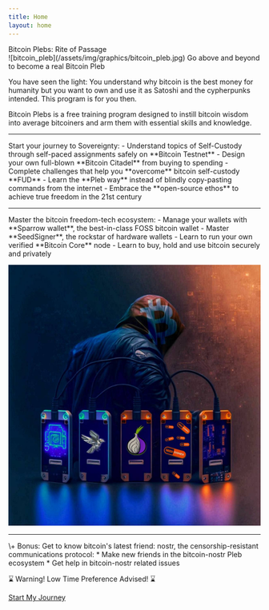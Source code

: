 ```yaml
---
title: Home
layout: home
---
```


<div class="bitcoin_plebs_title">
  <span class="fs-9">
    Bitcoin Plebs: Rite of Passage
  </span>
</div>
![bitcoin_pleb](/assets/img/graphics/bitcoin_pleb.jpg)

<span class="fs-7 go_above_and_beyond">
  Go above and beyond to become a real Bitcoin Pleb
</span>

You have seen the light: You understand why bitcoin is the best money for humanity but you want to own and use it as Satoshi and the cypherpunks intended. This program is for you then.

Bitcoin Plebs is a free training program designed to instill bitcoin wisdom into average bitcoiners and arm them with essential skills and knowledge.

---

<span class="fs-7 journey_to_sovereignty">
  Start your journey to Sovereignty:
</span>
- Understand topics of Self-Custody through self-paced assignments safely on **Bitcoin Testnet**
- Design your own full-blown **Bitcoin Citadel** from buying to spending
- Complete challenges that help you **overcome** bitcoin self-custody **FUD**
- Learn the **Pleb way** instead of blindly copy-pasting commands from the internet
- Embrace the **open-source ethos** to achieve true freedom in the 21st century

---

<span class="fs-7 freedom_tech">
  Master the bitcoin freedom-tech ecosystem:
</span>
- Manage your wallets with **Sparrow wallet**, the best-in-class FOSS bitcoin wallet
- Master **SeedSigner**, the rockstar of hardware wallets
- Learn to run your own verified **Bitcoin Core** node
- Learn to buy, hold and use bitcoin securely and privately

![pleb_with_freedom_tech](/assets/img/graphics/pleb_with_freedom_tech.jpg)

---

<span class="fs-7 bonus_nostr">
 \+ Bonus: Get to know bitcoin's latest friend: nostr, the censorship-resistant communications protocol:
</span>
* Make new friends in the bitcoin-nostr Pleb ecosystem
* Get help in bitcoin-nostr related issues

<span class="fs-7 warning_low_time_pref">⌛ Warning! Low Time Preference Advised! ⌛</span>

<div class="start_my_journey">
  <span class="fs-8">
    <a class="btn btn_start_my_journey" href="/pledge-of-the-bitcoin-pleb/">Start My Journey</a>
  </span>
</div>
